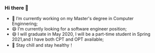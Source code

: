 ### Hi there 👋

<!--
**eBonMlleho/eBonMlleho** is a ✨ _special_ ✨ repository because its `README.md` (this file) appears on your GitHub profile.


- 🌱 I’m currently learning ...
- 👯 I’m looking to collaborate on ...
- 🤔 I’m looking for help with ...
- 💬 Ask me about ...
- 📫 How to reach me: ...
- ⚡ Fun fact: ...
-->
- 🔭 I’m currently working on my Master's degree in Computer Enginnering; 
- 😄 I’m currently looking for a software engineer position;
- 😄 I will graduate in May 2020, I will be a part-time student in Spring 2021,and I have both CPT and OPT available;
- 🤔 Stay chill and stay healthy！
